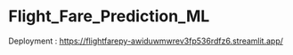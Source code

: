 # Flight_Fare_Prediction_ML

Deployment : https://flightfarepy-awiduwmwrev3fp536rdfz6.streamlit.app/